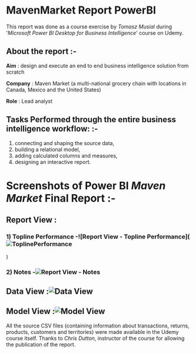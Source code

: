 
# MavenMarket Report PowerBI

This report was done as a course exercise by *Tomasz Musial* during '*Microsoft Power BI Desktop for Business Intelligence*' course on Udemy.

## About the report :-

**Aim** : design and execute an end to end business intelligence solution from scratch

**Company** : Maven Market (a multi-national grocery chain with locations in Canada, Mexico and the United States)

**Role** : Lead analyst

## Tasks Performed through the entire business intelligence workflow: :-

1) connecting and shaping the source data, 
2) building a relational model, 
3) adding calculated columns and measures, 
4) designing an interactive report.

# Screenshots of Power BI *Maven Market* Final Report :-

## Report View : 

### 1) Topline Performance -![Report View - Topline Performance](![ToplinePerformance](https://github.com/Tom-Mus/Power-BI-Projects/assets/124078931/202c0d1f-7575-40bf-8b83-752b95601972)
)
### 2) Notes -![Report View - Notes]()

## Data View :![Data View]()

## Model View :![Model View]()

All the source CSV files (containing information about transactions, returns, products, customers and territories) were made available in the Udemy course itself. Thanks to *Chris Dutton*, instructor of the course for allowing the publication of the report.
